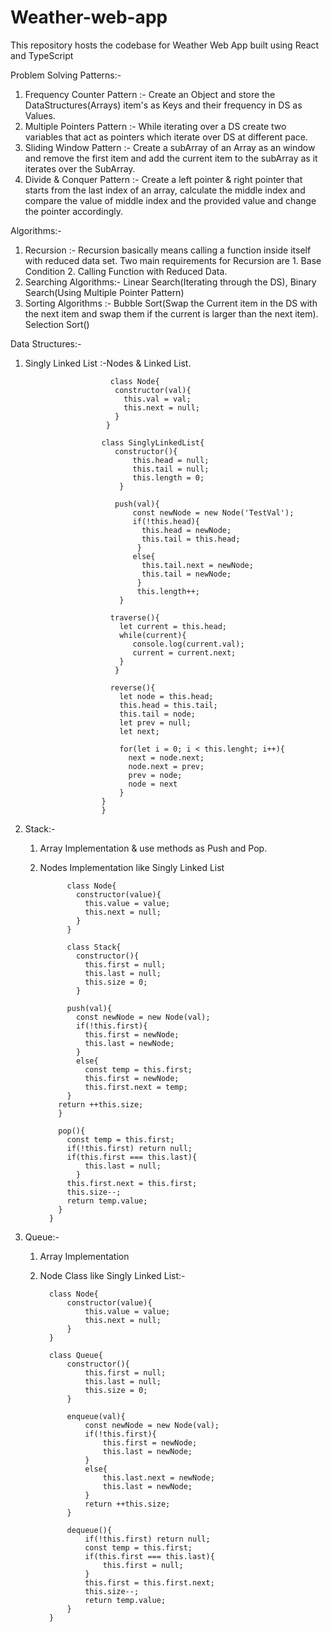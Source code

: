 # Weather-web-app
This repository hosts the codebase for Weather Web App built using React and TypeScript

Problem Solving Patterns:-
1. Frequency Counter Pattern :- Create an Object and store the DataStructures(Arrays) item's as Keys and their frequency in DS as Values.
2. Multiple Pointers Pattern :- While iterating over a DS create two variables that act as pointers which iterate over DS at different pace.
3. Sliding Window Pattern :- Create a subArray of an Array as an window and remove the first item and add the current item to the subArray as it iterates over the SubArray.
4. Divide & Conquer Pattern :- Create a left pointer & right pointer that starts from the last index of an array, calculate the middle index and compare the value of middle index and the provided value and change the pointer accordingly.

Algorithms:-
1. Recursion :- Recursion basically means calling a function inside itself with reduced data set. Two main requirements for Recursion are 1. Base Condition 2. Calling Function with Reduced Data.
2. Searching Algorithms:- Linear Search(Iterating through the DS), Binary Search(Using Multiple Pointer Pattern)
3. Sorting Algorithms :- Bubble Sort(Swap the Current item in the DS with the next item and swap them if the current is larger than the next item).
                         Selection Sort()

Data Structures:-
1. Singly Linked List :-Nodes & Linked List.

                          class Node{
                           constructor(val){
                             this.val = val;
                             this.next = null;
                           }
                         }

                        class SinglyLinkedList{
                           constructor(){
                               this.head = null;
                               this.tail = null;
                               this.length = 0;
                            }

                           push(val){
                               const newNode = new Node('TestVal');
                               if(!this.head){
                                 this.head = newNode;
                                 this.tail = this.head;
                                }
                               else{
                                 this.tail.next = newNode;
                                 this.tail = newNode;
                                }
                                this.length++;
                            }

                          traverse(){
                            let current = this.head;
                            while(current){
                               console.log(current.val);
                               current = current.next;
                            }
                           }

                          reverse(){
                            let node = this.head;
                            this.head = this.tail;
                            this.tail = node;
                            let prev = null;
                            let next;

                            for(let i = 0; i < this.lenght; i++){
                              next = node.next;
                              node.next = prev;
                              prev = node;
                              node = next
                            } 
                        }
                        }

2. Stack:-
   1) Array Implementation & use methods as Push and Pop.
   2) Nodes Implementation like Singly Linked List

                class Node{
                  constructor(value){
                    this.value = value;
                    this.next = null;
                  }
                }

                class Stack{
                  constructor(){
                    this.first = null;
                    this.last = null;
                    this.size = 0;
                  }

                push(val){
                  const newNode = new Node(val);
                  if(!this.first){
                    this.first = newNode;
                    this.last = newNode;
                  }
                  else{
                    const temp = this.first;
                    this.first = newNode;
                    this.first.next = temp;
                }
              return ++this.size;
              }

              pop(){
                const temp = this.first;
                if(!this.first) return null;
                if(this.first === this.last){
                    this.last = null;
                  }
                this.first.next = this.first;
                this.size--;
                return temp.value;
              }
            }

3. Queue:-
   1) Array Implementation
   2) Node Class like Singly Linked List:-
      
            class Node{
                constructor(value){
                    this.value = value;
                    this.next = null;
                }
            }

            class Queue{
                constructor(){
                    this.first = null;
                    this.last = null;
                    this.size = 0;
                }
  
                enqueue(val){
                    const newNode = new Node(val);
                    if(!this.first){
                        this.first = newNode;
                        this.last = newNode;
                    }
                    else{
                        this.last.next = newNode;
                        this.last = newNode;
                    }
                    return ++this.size;
                }

                dequeue(){
                    if(!this.first) return null;
                    const temp = this.first;
                    if(this.first === this.last){
                        this.first = null;
                    }
                    this.first = this.first.next;
                    this.size--;
                    return temp.value;
                }
            }
